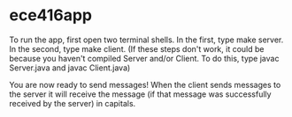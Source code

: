 # ece416app
To run the app, first open two terminal shells.
In the first, type make server.
In the second, type make client.
(If these steps don't work, it could be because you haven't compiled Server and/or Client. To do this, type javac Server.java and javac Client.java)

You are now ready to send messages! When the client sends messages to the server it will receive the message (if that message was successfully received by the server) in capitals.



